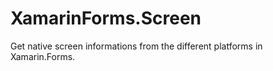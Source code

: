 # XamarinForms.Screen
Get native screen informations from the different platforms in Xamarin.Forms. 
